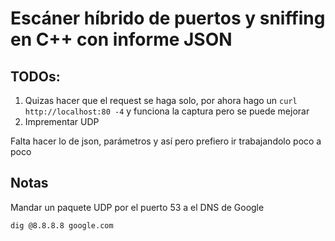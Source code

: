 # Escáner híbrido de puertos y sniffing en C++ con informe JSON

## TODOs:

1. Quizas hacer que el request se haga solo, por ahora hago un `curl http://localhost:80 -4` y funciona la captura pero se puede mejorar
2. Imprementar UDP

Falta hacer lo de json, parámetros y así pero prefiero ir trabajandolo poco a poco

## Notas

Mandar un paquete UDP por el puerto 53 a el DNS de Google

```bash
dig @8.8.8.8 google.com
```
